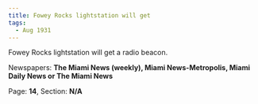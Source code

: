 ```yaml
---  
title: Fowey Rocks lightstation will get  
tags:  
  - Aug 1931  
---  
```

  
Fowey Rocks lightstation will get a radio beacon.  
  
Newspapers: **The Miami News (weekly), Miami News-Metropolis, Miami Daily News or The Miami News**  
  
Page: **14**, Section: **N/A** 
